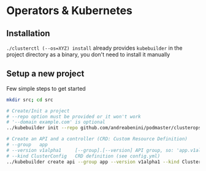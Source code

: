 # Operators & Kubernetes

## Installation
`./clusterctl (--os=XYZ) install` already provides `kubebuilder` in the project directory
as a binary, you don't need to install it manually

## Setup a new project
Few simple steps to get started
```sh
mkdir src; cd src

# Create/Init a project
# --repo option must be provided or it won't work
# '--domain example.com' is optional
../kubebuilder init --repo github.com/andreabenini/podmaster/clusterops/src

# Create an API and a controller (CRD: Custom Resource Definition)
# --group   app
# --version v1alpha1     [--group].[--version] API group, so: 'app.v1alpha1'
# --kind ClusterConfig   CRD definition (see config.yml)
../kubebuilder create api --group app --version v1alpha1 --kind ClusterConfig
```
